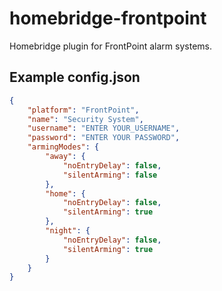 # homebridge-frontpoint
Homebridge plugin for FrontPoint alarm systems.

## Example config.json

```json
{
    "platform": "FrontPoint",
    "name": "Security System",
    "username": "ENTER YOUR_USERNAME",
    "password": "ENTER YOUR PASSWORD",
    "armingModes": {
        "away": {
            "noEntryDelay": false,
            "silentArming": false
        },
        "home": {
            "noEntryDelay": false,
            "silentArming": true
        },
        "night": {
            "noEntryDelay": false,
            "silentArming": true
        }
    }
}
```
